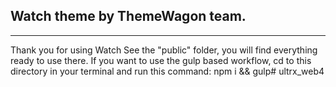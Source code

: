 ## Watch theme by ThemeWagon team.
---
Thank you for using Watch See the "public" folder, you will find everything ready to use there. If you want to use the gulp based workflow, cd to this directory in your terminal and run this command: npm i && gulp# ultrx_web4
